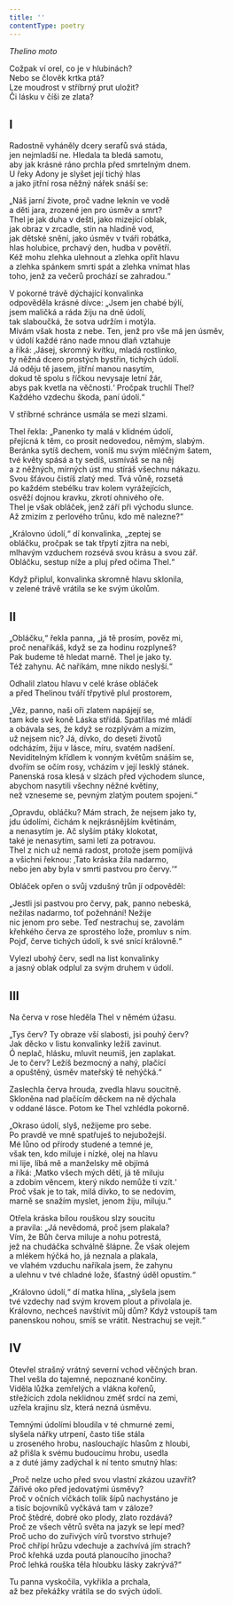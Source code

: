 ```yaml
---
title: ''
contentType: poetry
---
```


<section>

_Thelino moto_

Cožpak ví orel, co je v hlubinách?  
Nebo se člověk krtka ptá?  
Lze moudrost v stříbrný prut uložit?  
Či lásku v číši ze zlata?

## I

Radostně vyháněly dcery serafů svá stáda,  
jen nejmladší ne. Hledala ta bledá samotu,  
aby jak krásné ráno prchla před smrtelným dnem.  
U řeky Adony je slyšet její tichý hlas  
a jako jitřní rosa něžný nářek snáší se:

„Náš jarní živote, proč vadne leknín ve vodě  
a děti jara, zrozené jen pro úsměv a smrt?  
Thel je jak duha v dešti, jako mizející oblak,  
jak obraz v zrcadle, stín na hladině vod,  
jak dětské snění, jako úsměv v tváři robátka,  
hlas holubice, prchavý den, hudba v povětří.  
Kéž mohu zlehka ulehnout a zlehka opřít hlavu  
a zlehka spánkem smrti spát a zlehka vnímat hlas  
toho, jenž za večerů prochází se zahradou.“

V pokorné trávě dýchající konvalinka  
odpověděla krásné dívce: „Jsem jen chabé býlí,  
jsem maličká a ráda žiju na dně údolí,  
tak slaboučká, že sotva udržím i motýla.  
Mívám však hosta z nebe. Ten, jenž pro vše má jen úsměv,  
v údolí každé ráno nade mnou dlaň vztahuje  
a říká: ‚Jásej, skromný kvítku, mladá rostlinko,  
ty něžná dcero prostých bystřin, tichých údolí.  
Já oděju tě jasem, jitřní manou nasytím,  
dokud tě spolu s říčkou nevysaje letní žár,  
abys pak kvetla na věčnosti.‘ Pročpak truchlí Thel?  
Každého vzdechu škoda, paní údolí.“

V stříbrné schránce usmála se mezi slzami.

Thel řekla: „Panenko ty malá v klidném údolí,  
přejícná k těm, co prosit nedovedou, němým, slabým.  
Beránka sytíš dechem, voníš mu svým mléčným šatem,  
tvé květy spásá a ty sedíš, usmíváš se na něj  
a z něžných, mírných úst mu stíráš všechnu nákazu.  
Svou šťávou čistíš zlatý med. Tvá vůně, rozsetá  
po každém stebélku trav kolem vyrážejících,  
osvěží dojnou kravku, zkrotí ohnivého oře.  
Thel je však obláček, jenž září při východu slunce.  
Až zmizím z perlového trůnu, kdo mě nalezne?“

„Královno údolí,“ dí konvalinka, „zeptej se  
obláčku, pročpak se tak třpytí zjitra na nebi,  
mlhavým vzduchem rozsévá svou krásu a svou zář.  
Obláčku, sestup níže a pluj před očima Thel.“

Když připlul, konvalinka skromně hlavu sklonila,  
v zelené trávě vrátila se ke svým úkolům.

## II

„Obláčku,“ řekla panna, „já tě prosím, pověz mi,  
proč nenaříkáš, když se za hodinu rozplyneš?  
Pak budeme tě hledat marně. Thel je jako ty.  
Též zahynu. Ač naříkám, mne nikdo neslyší.“

Odhalil zlatou hlavu v celé kráse obláček  
a před Thelinou tváří třpytivě plul prostorem,

„Věz, panno, naši oři zlatem napájejí se,  
tam kde své koně Láska střídá. Spatřilas mé mládí  
a obávala ses, že když se rozplývám a mizím,  
už nejsem nic? Já, dívko, do deseti životů  
odcházím, žiju v lásce, míru, svatém nadšení.  
Neviditelným křídlem k vonným květům snáším se,  
dvořím se očím rosy, vcházím v její lesklý stánek.  
Panenská rosa klesá v slzách před východem slunce,  
abychom nasytili všechny něžné květiny,  
než vzneseme se, pevným zlatým poutem spojeni.“

„Opravdu, obláčku? Mám strach, že nejsem jako ty,  
jdu údolími, čichám k nejkrásnějším květinám,  
a nenasytím je. Ač slyším ptáky klokotat,  
také je nenasytím, sami letí za potravou.  
Thel z nich už nemá radost, protože jsem pomíjivá  
a všichni řeknou: ‚Tato kráska žila nadarmo,  
nebo jen aby byla v smrti pastvou pro červy.‘“

Obláček opřen o svůj vzdušný trůn jí odpověděl:

„Jestli jsi pastvou pro červy, pak, panno nebeská,  
nežilas nadarmo, toť požehnání! Nežije  
nic jenom pro sebe. Teď nestrachuj se, zavolám  
křehkého červa ze sprostého lože, promluv s ním.  
Pojď, červe tichých údolí, k své snící královně.“

Vylezl ubohý červ, sedl na list konvalinky  
a jasný oblak odplul za svým druhem v údolí.

## III

Na červa v rose hleděla Thel v němém úžasu.

„Tys červ? Ty obraze vší slabosti, jsi pouhý červ?  
Jak děcko v listu konvalinky ležíš zavinut.  
Ó neplač, hlásku, mluvit neumíš, jen zaplakat.  
Je to červ? Ležíš bezmocný a nahý, plačící  
a opuštěný, úsměv mateřský tě nehýčká.“

Zaslechla červa hrouda, zvedla hlavu soucitně.  
Skloněna nad plačícím děckem na ně dýchala  
v oddané lásce. Potom ke Thel vzhlédla pokorně.

„Okraso údolí, slyš, nežijeme pro sebe.  
Po pravdě ve mně spatřuješ to nejubožejší.  
Mé lůno od přírody studené a temné je,  
však ten, kdo miluje i nízké, olej na hlavu  
mi lije, líbá mě a manželsky mě objímá  
a říká: ‚Matko všech mých dětí, já tě miluju  
a zdobím věncem, který nikdo nemůže ti vzít.‘  
Proč však je to tak, milá dívko, to se nedovím,  
marně se snažím myslet, jenom žiju, miluju.“

Otřela kráska bílou rouškou slzy soucitu  
a pravila: „Já nevědomá, proč jsem plakala?  
Vím, že Bůh červa miluje a nohu potrestá,  
jež na chudáčka schválně šlápne. Že však olejem  
a mlékem hýčká ho, já neznala a plakala,  
ve vlahém vzduchu naříkala jsem, že zahynu  
a ulehnu v tvé chladné lože, šťastný úděl opustím.“

„Královno údolí,“ dí matka hlína, „slyšela jsem  
tvé vzdechy nad svým krovem plout a přivolala je.  
Královno, nechceš navštívit můj dům? Když vstoupíš tam  
panenskou nohou, smíš se vrátit. Nestrachuj se vejít.“

## IV

Otevřel strašný vrátný severní vchod věčných bran.  
Thel vešla do tajemné, nepoznané končiny.  
Viděla lůžka zemřelých a vlákna kořenů,  
střežících zdola neklidnou změť srdcí na zemi,  
uzřela krajinu slz, která nezná úsměvu.

Temnými údolími bloudila v té chmurné zemi,  
slyšela nářky utrpení, často tiše stála  
u zroseného hrobu, naslouchajíc hlasům z hloubi,  
až přišla k svému budoucímu hrobu, usedla  
a z duté jámy zadýchal k ní tento smutný hlas:

„Proč nelze ucho před svou vlastní zkázou uzavřít?  
Zářivé oko před jedovatými úsměvy?  
Proč v očních víčkách tolik šípů nachystáno je  
a tisíc bojovníků vyčkává tam v záloze?  
Proč štědré, dobré oko plody, zlato rozdává?  
Proč ze všech větrů světa na jazyk se lepí med?  
Proč ucho do zuřivých vírů tvorstvo strhuje?  
Proč chřípí hrůzu vdechuje a zachvívá jím strach?  
Proč křehká uzda poutá planoucího jinocha?  
Proč lehká rouška těla hloubku lásky zakrývá?“

Tu panna vyskočila, vykřikla a prchala,  
až bez překážky vrátila se do svých údolí.

</section>
